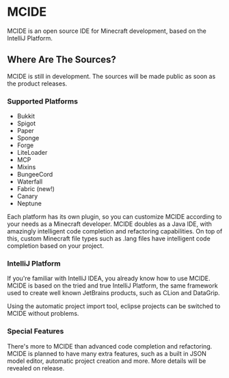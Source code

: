# MCIDE
MCIDE is an open source IDE for Minecraft development, based on the IntelliJ Platform.

## Where Are The Sources?
MCIDE is still in development. The sources will be made public as soon as the product releases.

### Supported Platforms

- Bukkit
- Spigot
- Paper
- Sponge
- Forge
- LiteLoader
- MCP
- Mixins
- BungeeCord
- Waterfall
- Fabric (new!)
- Canary
- Neptune

Each platform has its own plugin, so you can customize MCIDE according to your needs as a Minecraft developer. MCIDE doubles as a Java IDE, with amazingly intelligent code completion and refactoring capabilities. On top of this, custom Minecraft file types such as .lang files have intelligent code completion based on your project.

### IntelliJ Platform

If you're familiar with IntelliJ IDEA, you already know how to use MCIDE. MCIDE is based on the tried and true IntelliJ Platform, the same framework used to create well known JetBrains products, such as CLion and DataGrip.

Using the automatic project import tool, eclipse projects can be switched to MCIDE without problems.

### Special Features

There's more to MCIDE than advanced code completion and refactoring. MCIDE is planned to have many extra features, such as a built in JSON model editor, automatic project creation and more. More details will be revealed on release.
